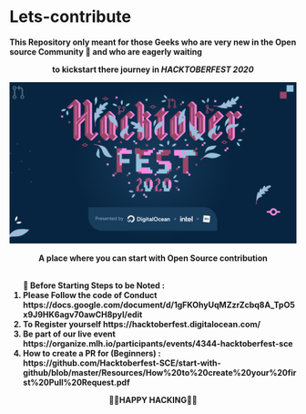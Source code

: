 # Lets-contribute

<B>This Repository only meant for those Geeks who are very new in the Open source Community 🤩 and who are eagerly waiting <div align="center"> to kickstart there journey in *HACKTOBERFEST 2020* </B></div>

![hacktoberfest](https://github.com/Hacktoberfest-SCE/start-with-github/blob/master/Resources/HF2020%20Events%201920x1080%20Centered.png)
<div align="center"> <b>A place where you can start with Open Source contribution<b> </div> <br>
  
<ol> 
📌 Before Starting <B>Steps to be Noted :</B> 
        <li><B> Please Follow the code of Conduct https://docs.google.com/document/d/1gFKOhyUqMZzrZcbq8A_TpO5x9J9HK6agv70awCH8pyI/edit</li> 
  <li><B> To Register yourself https://hacktoberfest.digitalocean.com/ <br>
  <li><B> Be part of our live event https://organize.mlh.io/participants/events/4344-hacktoberfest-sce <br>
  <li><B> How to create a PR for (Beginners) : https://github.com/Hacktoberfest-SCE/start-with-github/blob/master/Resources/How%20to%20create%20your%20first%20Pull%20Request.pdf
</ol>
    <div align="center"> 🎊🎊HAPPY HACKING🎊🎊 </div>
